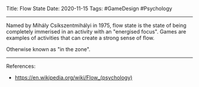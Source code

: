 Title: Flow State
Date: 2020-11-15
Tags: #GameDesign #Psychology 

---

Named by Mihály Csíkszentmihályi in 1975, flow state is the state of being completely immerised in an activity with an "energised focus". Games are examples of activities that can create a strong sense of flow.

Otherwise known as "in the zone".

---

References:
* https://en.wikipedia.org/wiki/Flow_(psychology)